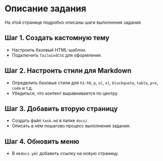 # Описание задания

На этой странице подробно описаны шаги выполнения задания

## Шаг 1. Создать кастомную тему
- Настроить базовый HTML-шаблон.
- Подключить `TailwindCSS` для оформления.

## Шаг 2. Настроить стили для Markdown
- Определить базовые стили для `h1-h6`, `p`, `ul`, `ol`, `blockquote`, `table`, `pre`, `code` и т.д.
- Убедиться, что контент выравнивается по центру.

## Шаг 3. Добавить вторую страницу
- Создать файл `task.md` в папке `docs/`.
- Описать в нём пошагово процесс выполнения задания.

## Шаг 4. Обновить меню
- В `mkdocs.yml` добавить ссылку на новую страницу.
